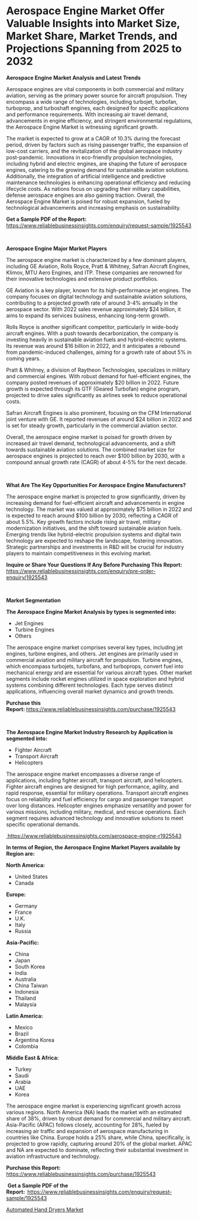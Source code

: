 <p><h1>Aerospace Engine Market Offer Valuable Insights into Market Size, Market Share, Market Trends, and Projections Spanning from 2025 to 2032</h1></p><p><strong>Aerospace Engine Market Analysis and Latest Trends</strong></p>
<p><p>Aerospace engines are vital components in both commercial and military aviation, serving as the primary power source for aircraft propulsion. They encompass a wide range of technologies, including turbojet, turbofan, turboprop, and turboshaft engines, each designed for specific applications and performance requirements. With increasing air travel demand, advancements in engine efficiency, and stringent environmental regulations, the Aerospace Engine Market is witnessing significant growth.</p><p>The market is expected to grow at a CAGR of 10.3% during the forecast period, driven by factors such as rising passenger traffic, the expansion of low-cost carriers, and the revitalization of the global aerospace industry post-pandemic. Innovations in eco-friendly propulsion technologies, including hybrid and electric engines, are shaping the future of aerospace engines, catering to the growing demand for sustainable aviation solutions. Additionally, the integration of artificial intelligence and predictive maintenance technologies is enhancing operational efficiency and reducing lifecycle costs. As nations focus on upgrading their military capabilities, defense aerospace engines are also gaining traction. Overall, the Aerospace Engine Market is poised for robust expansion, fueled by technological advancements and increasing emphasis on sustainability.</p></p>
<p><strong>Get a Sample PDF of the Report:&nbsp;</strong> <a href="https://www.reliablebusinessinsights.com/enquiry/request-sample/1925543?utm_campaign=2290&utm_medium=2&utm_source=Github&utm_content=ia&utm_term=08042025&utm_id=aerospace-engine">https://www.reliablebusinessinsights.com/enquiry/request-sample/1925543</a></p>
<p>&nbsp;</p>
<p><strong>Aerospace Engine Major Market Players</strong></p>
<p><p>The aerospace engine market is characterized by a few dominant players, including GE Aviation, Rolls Royce, Pratt & Whitney, Safran Aircraft Engines, Klimov, MTU Aero Engines, and ITP. These companies are renowned for their innovative technologies and extensive product portfolios.</p><p>GE Aviation is a key player, known for its high-performance jet engines. The company focuses on digital technology and sustainable aviation solutions, contributing to a projected growth rate of around 3-4% annually in the aerospace sector. With 2022 sales revenue approximately $24 billion, it aims to expand its services business, enhancing long-term growth.</p><p>Rolls Royce is another significant competitor, particularly in wide-body aircraft engines. With a push towards decarbonization, the company is investing heavily in sustainable aviation fuels and hybrid-electric systems. Its revenue was around $16 billion in 2022, and it anticipates a rebound from pandemic-induced challenges, aiming for a growth rate of about 5% in coming years.</p><p>Pratt & Whitney, a division of Raytheon Technologies, specializes in military and commercial engines. With robust demand for fuel-efficient engines, the company posted revenues of approximately $20 billion in 2022. Future growth is expected through its GTF (Geared Turbofan) engine program, projected to drive sales significantly as airlines seek to reduce operational costs.</p><p>Safran Aircraft Engines is also prominent, focusing on the CFM International joint venture with GE. It reported revenues of around $24 billion in 2022 and is set for steady growth, particularly in the commercial aviation sector.</p><p>Overall, the aerospace engine market is poised for growth driven by increased air travel demand, technological advancements, and a shift towards sustainable aviation solutions. The combined market size for aerospace engines is projected to reach over $100 billion by 2030, with a compound annual growth rate (CAGR) of about 4-5% for the next decade.</p></p>
<p>&nbsp;</p>
<p><strong>What Are The Key Opportunities For Aerospace Engine Manufacturers?</strong></p>
<p><p>The aerospace engine market is projected to grow significantly, driven by increasing demand for fuel-efficient aircraft and advancements in engine technology. The market was valued at approximately $75 billion in 2022 and is expected to reach around $100 billion by 2030, reflecting a CAGR of about 5.5%. Key growth factors include rising air travel, military modernization initiatives, and the shift toward sustainable aviation fuels. Emerging trends like hybrid-electric propulsion systems and digital twin technology are expected to reshape the landscape, fostering innovation. Strategic partnerships and investments in R&D will be crucial for industry players to maintain competitiveness in this evolving market.</p></p>
<p><strong>Inquire or Share Your Questions If Any Before Purchasing This Report:</strong> <a href="https://www.reliablebusinessinsights.com/enquiry/pre-order-enquiry/1925543?utm_campaign=2290&utm_medium=2&utm_source=Github&utm_content=ia&utm_term=08042025&utm_id=aerospace-engine">https://www.reliablebusinessinsights.com/enquiry/pre-order-enquiry/1925543</a></p>
<p>&nbsp;</p>
<p><strong>Market Segmentation</strong></p>
<p><strong>The Aerospace Engine Market Analysis by types is segmented into:</strong></p>
<p><ul><li>Jet Engines</li><li>Turbine Engines</li><li>Others</li></ul></p>
<p><p>The aerospace engine market comprises several key types, including jet engines, turbine engines, and others. Jet engines are primarily used in commercial aviation and military aircraft for propulsion. Turbine engines, which encompass turbojets, turbofans, and turboprops, convert fuel into mechanical energy and are essential for various aircraft types. Other market segments include rocket engines utilized in space exploration and hybrid systems combining different technologies. Each type serves distinct applications, influencing overall market dynamics and growth trends.</p></p>
<p><strong>Purchase this Report:&nbsp;</strong><a href="https://www.reliablebusinessinsights.com/purchase/1925543?utm_campaign=2290&utm_medium=2&utm_source=Github&utm_content=ia&utm_term=08042025&utm_id=aerospace-engine">https://www.reliablebusinessinsights.com/purchase/1925543</a></p>
<p>&nbsp;</p>
<p><strong>The Aerospace Engine Market Industry Research by Application is segmented into:</strong></p>
<p><ul><li>Fighter Aircraft</li><li>Transport Aircraft</li><li>Helicopters</li></ul></p>
<p><p>The aerospace engine market encompasses a diverse range of applications, including fighter aircraft, transport aircraft, and helicopters. Fighter aircraft engines are designed for high performance, agility, and rapid response, essential for military operations. Transport aircraft engines focus on reliability and fuel efficiency for cargo and passenger transport over long distances. Helicopter engines emphasize versatility and power for various missions, including military, medical, and rescue operations. Each segment requires advanced technology and innovative solutions to meet specific operational demands.</p></p>
<p><a href="https://www.reliablebusinessinsights.com/aerospace-engine-r1925543?utm_campaign=2290&utm_medium=2&utm_source=Github&utm_content=ia&utm_term=08042025&utm_id=aerospace-engine">&nbsp;https://www.reliablebusinessinsights.com/aerospace-engine-r1925543</a></p>
<p><strong>In terms of Region, the Aerospace Engine Market Players available by Region are:</strong></p>
<p>
    <p> <strong> North America: </strong>
        <ul>
            <li>United States</li>
            <li>Canada</li>
        </ul>
        </p> 
    <p> <strong> Europe: </strong>
        <ul>
            <li>Germany</li>
            <li>France</li>
            <li>U.K.</li>
            <li>Italy</li>
            <li>Russia</li>
        </ul>
        </p> 
    <p> <strong> Asia-Pacific: </strong>
        <ul>
            <li>China</li>
            <li>Japan</li>
            <li>South Korea</li>
            <li>India</li>
            <li>Australia</li>
            <li>China Taiwan</li>
            <li>Indonesia</li>
            <li>Thailand</li>
            <li>Malaysia</li>
        </ul>
        </p> 
    <p> <strong> Latin America: </strong>
        <ul>
            <li>Mexico</li>
            <li>Brazil</li>
            <li>Argentina Korea</li>
            <li>Colombia</li>
        </ul>
        </p> 
    <p> <strong> Middle East & Africa: </strong>
        <ul>
            <li>Turkey</li>
            <li>Saudi</li>
            <li>Arabia</li>
            <li>UAE</li>
            <li>Korea</li>
        </ul>
    </p>
    </p>
<p><p>The aerospace engine market is experiencing significant growth across various regions. North America (NA) leads the market with an estimated share of 38%, driven by robust demand for commercial and military aircraft. Asia-Pacific (APAC) follows closely, accounting for 28%, fueled by increasing air traffic and expansion of aerospace manufacturing in countries like China. Europe holds a 25% share, while China, specifically, is projected to grow rapidly, capturing around 20% of the global market. APAC and NA are expected to dominate, reflecting their substantial investment in aviation infrastructure and technology.</p></p>
<p><strong>Purchase this Report: </strong><a href="https://www.reliablebusinessinsights.com/purchase/1925543?utm_campaign=2290&utm_medium=2&utm_source=Github&utm_content=ia&utm_term=08042025&utm_id=aerospace-engine">https://www.reliablebusinessinsights.com/purchase/1925543</a></p>
<p>&nbsp;<strong>Get a Sample PDF of the Report:&nbsp;&nbsp;</strong><a href="https://www.reliablebusinessinsights.com/enquiry/request-sample/1925543?utm_campaign=2290&utm_medium=2&utm_source=Github&utm_content=ia&utm_term=08042025&utm_id=aerospace-engine">https://www.reliablebusinessinsights.com/enquiry/request-sample/1925543</a></p>
<p><strong></strong></p>
<p><p><a href="https://github.com/delindacallegari68/Market-Research-Report-List-1/blob/main/automated-hand-dryers-market.md?utm_campaign=2290&utm_medium=2&utm_source=Github&utm_content=ia&utm_term=08042025&utm_id=aerospace-engine">Automated Hand Dryers Market</a></p></p>